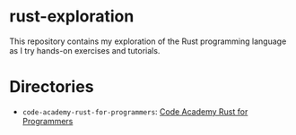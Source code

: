# rust-exploration
This repository contains my exploration of the Rust programming language as I try hands-on exercises and tutorials.

# Directories

- `code-academy-rust-for-programmers`: [Code Academy Rust for Programmers](https://www.codecademy.com/learn/rust-for-programmers)